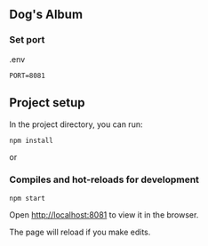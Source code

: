 ## Dog's Album

### Set port
.env
```
PORT=8081
```


## Project setup

In the project directory, you can run:

```
npm install
```

or

### Compiles and hot-reloads for development

```
npm start
```

Open [http://localhost:8081](http://localhost:8081) to view it in the browser.

The page will reload if you make edits.